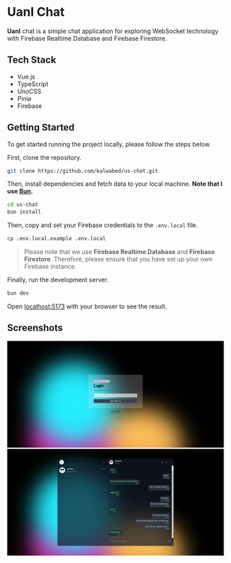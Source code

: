 # UanI Chat

**UanI** chat is a simple chat application for exploring WebSocket technology with Firebase Realtime Database and Firebase Firestore.

## Tech Stack

- Vue.js
- TypeScript
- UnoCSS
- Pinia
- Firebase

## Getting Started

To get started running the project locally, please follow the steps below.

First, clone the repository.

```bash
git clone https://github.com/kalwabed/us-chat.git
```

Then, install dependencies and fetch data to your local machine. **Note that I use [Bun](https://bun.sh/docs/installation).**

```bash
cd us-chat
bun install
```

Then, copy and set your Firebase credentials to the `.env.local` file.

```bash
cp .env.local.example .env.local
```

> Please note that we use **Firebase Realtime Database** and **Firebase Firestore**. Therefore, please ensure that you have set up your own Firebase instance.

Finally, run the development server.

```bash
bun dev
```

Open [localhost:5173](http://localhost:5173) with your browser to see the result.

## Screenshots

![Login page screenshot](/public/ss-login.png)
![Chat page screenshot](/public/ss-chat.png)
